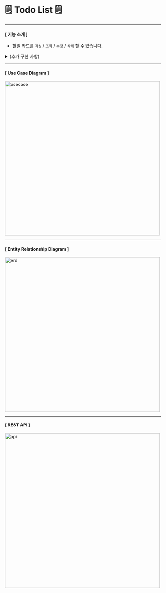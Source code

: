 # 🗒️ Todo List 🗒️ 
***
#### [ 기능 소개 ]
-  할일 카드를  `작성` / `조회` / `수정` / `삭제` 할 수 있습니다.



<details><summary> (추가 구현 사항)
</summary>
  
- (later) 할일카드 완료처리 기능          

- (later) 댓글 작성 /수정/ 삭제 기능             

- (later) 할일 목록 정렬 기능 ( 오름차순/내림차순)

- (later) 할일 목록 작성자 기준 필터링 기능   

- (later) 할일 작성 시 글자수 검사 기능   

- (later) pagination 기능   

- (later) 회원가입, 로그인 기능
</details> 

***

#### [ Use Case Diagram ]
<img width="500" alt="usecase" src="https://github.com/taehuiii/spring_todoList/assets/160212663/134b8647-8936-4102-8e1b-650d55d2661e">

***

#### [ Entity Relationship Diagram ]
<img width="500" alt="erd" src="https://github.com/taehuiii/spring_todoList/assets/160212663/9c67a69b-0a0b-497a-93de-8b23342c6c7d">

***

#### [ REST API ]
<img width="500" alt="api" src="https://github.com/taehuiii/spring_todoList/assets/160212663/dbf3aa9e-fc97-4d71-b7c7-6ab522a597f2">



